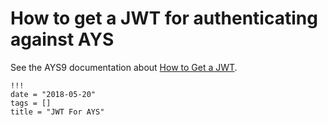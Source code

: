 # How to get a JWT for authenticating against AYS

See the AYS9 documentation about [How to Get a JWT](https://github.com/Jumpscale/ays9/blob/master/docs/Howto/Get_JWT/README.md).
```
!!!
date = "2018-05-20"
tags = []
title = "JWT For AYS"
```
